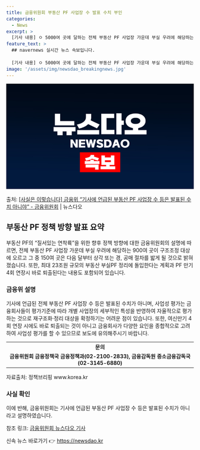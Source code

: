 ```yaml
---
title: 금융위원회 부동산 PF 사업장 수 발표 수치 부인
categories:
  - News
excerpt: >
  [기사 내용] ㅇ 5000여 곳에 달하는 전체 부동산 PF 사업장 가운데 부실 우려에 해당하는 900여 곳이…
feature_text: >
  ## navernews 실시간 뉴스 속보입니다.

  [기사 내용] ㅇ 5000여 곳에 달하는 전체 부동산 PF 사업장 가운데 부실 우려에 해당하는 900여 곳이…
image: '/assets/img/newsdao_breakingnews.jpg'
---
```


![뉴스다오 속보](/assets/img/newsdao_breakingnews.jpg)

<p>출처: <a href="https://newsdao.kr/3818" rel="dofollow">[사실은 이렇습니다] 금융위 “기사에 언급된 부동산 PF 사업장 수 등은 발표된 수치 아니야” - 금융위원회</a> | 뉴스다오</p>

<h2 data-ke-size="size26">부동산 PF 정책 방향 발표 요약</h2>
<p data-ke-size="size16"></p>

부동산 PF의 “질서있는 연착륙”을 위한 향후 정책 방향에 대한 금융위원회의 설명에 따르면, 전체 부동산 PF 사업장 가운데 부실 우려에 해당하는 900여 곳이 구조조정 대상에 오르고 그 중 150여 곳은 다음 달부터 상각 또는 경, 공매 절차를 밟게 될 것으로 밝혀졌습니다. 또한, 최대 23조원 규모의 부동산 부실PF 정리에 돌입한다는 계획과 PF 만기 4회 연장시 바로 퇴출된다는 내용도 포함되어 있습니다.

<h3>금융위 설명</h3>
<p data-ke-size="size16">기사에 언급된 전체 부동산 PF 사업장 수 등은 발표된 수치가 아니며, 사업성 평가는 금융회사들이 평가기준에 따라 개별 사업장의 세부적인 특성을 반영하여 자율적으로 평가하는 것으로 재구조화·정리 대상을 확정하기는 어려운 점이 있습니다. 또한, 여신만기 4회 연장 시에도 바로 퇴출되는 것이 아니고 금융회사가 다양한 요인을 종합적으로 고려하여 사업성 평가를 할 수 있으므로 보도에 유의해주시기 바랍니다.</p>
<table>
	<tr>
		<td style="text-align: center; height: 17px;"><b>문의</b></td>
	</tr>
	<tr>
		<td style="text-align: center; height: 17px;"><b>금융위원회 금융정책국 금융정책과(02-2100-2833), 금융감독원 중소금융감독국(02-3145-6880)</b></td>
	</tr>
</table>

<p data-ke-size="size16">자료출처: 정책브리핑 www.korea.kr</p>
<p data-ke-size="size16"></p>
<h3>사실 확인</h3>
<p data-ke-size="size16">이에 반해, 금융위원회는 기사에 언급된 부동산 PF 사업장 수 등은 발표된 수치가 아니라고 설명하였습니다.</p>
<p data-ke-size="size16">참조 링크: <a href="https://newsdao.kr/3818">금융위원회 뉴스다오 기사</a></p>
<p data-ke-size="size16"></p> 

신속 뉴스 바로가기 👉 <a href="https://newsdao.kr" rel="dofollow">https://newsdao.kr</a>


